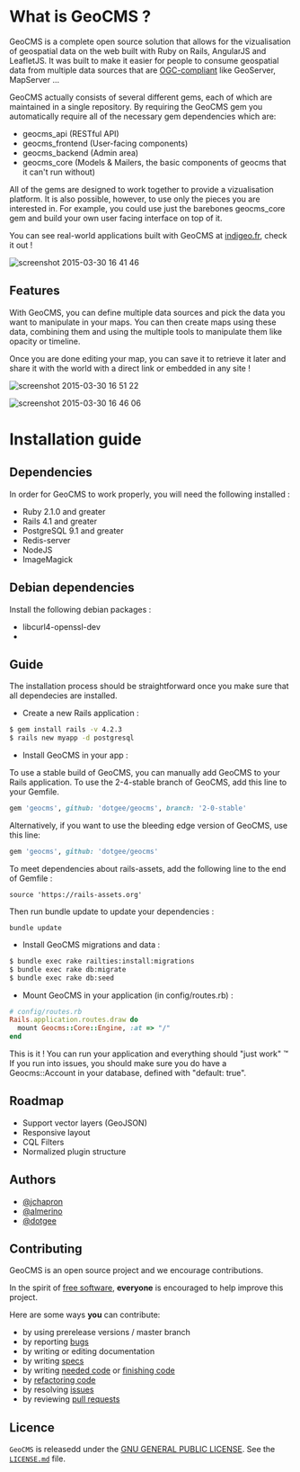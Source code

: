 What is GeoCMS ?
================

GeoCMS is a complete open source solution that allows for the vizualisation of geospatial data on the web built with Ruby on Rails, AngularJS and LeafletJS.
It was built to make it easier for people to consume geospatial data from multiple data sources that are [OGC-compliant] like GeoServer, MapServer ...

GeoCMS actually consists of several different gems, each of which are maintained in a single repository. By requiring the GeoCMS gem you automatically require all of the necessary gem dependencies which are:

* geocms_api (RESTful API)
* geocms_frontend (User-facing components)
* geocms_backend (Admin area)
* geocms_core (Models & Mailers, the basic components of geocms that it can't run without)

All of the gems are designed to work together to provide a vizualisation platform. It is also possible, however, to use only the pieces you are interested in. For example, you could use just the barebones geocms_core gem and build your own user facing interface on top of it.

You can see real-world applications built with GeoCMS at [indigeo.fr], check it out !

[OGC-compliant]: http://www.opengeospatial.org/standards/is
[indigeo.fr]: http://portail.indigeo.fr

![screenshot 2015-03-30 16 41 46](https://cloud.githubusercontent.com/assets/874392/6898676/c49d996e-d6fb-11e4-9e02-28560b958074.png)

Features
--------

With GeoCMS, you can define multiple data sources and pick the data you want to manipulate in your maps.
You can then create maps using these data, combining them and using the multiple tools to manipulate them like opacity or timeline.

Once you are done editing your map, you can save it to retrieve it later and share it with the world with a direct link or embedded in any site !

![screenshot 2015-03-30 16 51 22](https://cloud.githubusercontent.com/assets/874392/6898879/04d812ba-d6fd-11e4-9298-8961490fc67d.png)

![screenshot 2015-03-30 16 46 06](https://cloud.githubusercontent.com/assets/874392/6898775/49f62644-d6fc-11e4-998b-d59ccf99a38d.png)

Installation guide
==================

Dependencies
------------

In order for GeoCMS to work properly, you will need the following installed :
* Ruby 2.1.0 and greater
* Rails 4.1 and greater
* PostgreSQL 9.1 and greater
* Redis-server
* NodeJS
* ImageMagick

## Debian dependencies

Install the following debian packages :
* libcurl4-openssl-dev
* 

Guide
-----

The installation process should be straightforward once you make sure that all dependecies are installed.

* Create a new Rails application :
```bash
$ gem install rails -v 4.2.3
$ rails new myapp -d postgresql
```

* Install GeoCMS in your app :

To use a stable build of GeoCMS, you can manually add GeoCMS to your
Rails application. To use the 2-4-stable branch of GeoCMS, add this line to
your Gemfile.

```ruby
gem 'geocms', github: 'dotgee/geocms', branch: '2-0-stable'
```

Alternatively, if you want to use the bleeding edge version of GeoCMS, use this
line:

```ruby
gem 'geocms', github: 'dotgee/geocms'
```

To meet dependencies about rails-assets, add the following line to the end of Gemfile :

```
source 'https://rails-assets.org'
```

Then run bundle update to update your dependencies :

```
bundle update
```

* Install GeoCMS migrations and data : 

```bash
$ bundle exec rake railties:install:migrations
$ bundle exec rake db:migrate
$ bundle exec rake db:seed
```

* Mount GeoCMS in your application (in config/routes.rb) :

```ruby
# config/routes.rb
Rails.application.routes.draw do
  mount Geocms::Core::Engine, :at => "/"
end
```

This is it ! You can run your application and everything should "just work" ™
If you run into issues, you should make sure you do have a Geocms::Account in your database, defined with "default: true".

Roadmap
-------

* Support vector layers (GeoJSON)
* Responsive layout
* CQL Filters
* Normalized plugin structure

Authors
-------

* [@jchapron](https://github.com/jchapron)
* [@almerino](https://github.com/almerino)
* [@dotgee](https://github.com/dotgee)

Contributing
------------

GeoCMS is an open source project and we encourage contributions.

In the spirit of [free software](http://www.fsf.org/licensing/essays/free-sw.html), **everyone** is encouraged to help improve this project.

Here are some ways **you** can contribute:

* by using prerelease versions / master branch
* by reporting [bugs](https://github.com/jchapron/geocms/issues/new)
* by writing or editing documentation
* by writing [specs](https://github.com/jchapron/geocms/labels/specs)
* by writing [needed code](https://github.com/jchapron/geocms/labels/code) or [finishing code](https://github.com/jchapron/geocms/labels/stalled)
* by [refactoring code](https://github.com/jchapron/geocms/labels/performance)
* by resolving [issues](https://github.com/jchapron/geocms/issues)
* by reviewing [pull requests](https://github.com/jchapron/geocms/pulls)

Licence
-------

`GeoCMS` is releasedd under the [GNU GENERAL PUBLIC LICENSE](https://www.gnu.org/licenses/gpl-3.0.html).  See the [`LICENSE.md`](https://github.com/dotgee/geocms/blob/master/LICENSE.md) file.
